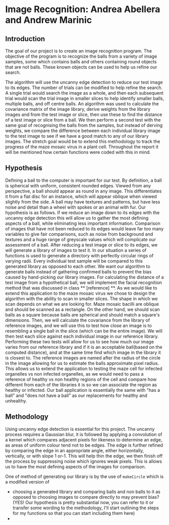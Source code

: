 # Image Recognition: Andrea Abellera and Andrew Marinic
 ## Introduction
<p>	The goal of our project is to create an image recognition program. The objective of the program is to recognize the balls from a variety of image samples, some which contains balls and others containing round objects that are not balls. These known objects can be used to help us refine our search. </p>
	 <p>	The algorithm  will use the uncanny edge detection to reduce our test image to its edges. The number of trials can be modified to help refine the search. A single trial would search the image as a whole, and then each subsequent trial would scan the trial image in smaller slices to help identify smaller balls, multiple balls, and off centre balls. An algorithm was used to calculate the covariance matrix of the image library, derive weights from the library images and from the test image or slice, then use these to find the distance of a test image or slice from a ball. We then perform a second test with the same goal of recognising the balls from the samples, but instead of derving weights, we compare the difference between each individual library image to the test image to see if we have a good match to any of our library images. The stretch goal would be to extend this methodology to track the progress of the maze mosaic virus in a plant cell. Throughout the report it will be mentioned how certain functions were coded with this in mind.</p> 

## Hypothesis
<p> Defining a ball to the computer is important for our test. By definition, a ball is spherical with uniform, consistent rounded edges. Viewed from any perspective, a ball should appear as round in any image. This differentiates it from a flat disc for an instance, which will appear oblique when viewed slightly from the side. A ball may have textures and patterns, but have less noise and detail than a wheel with spokes or an animal with fur.
	Our hypothesis is as follows. If we reduce an image down to its edges with the uncanny edge detection this will allow us to gather the most defining aspects of a ball, while eliminating less important information. Comparison of images that have not been reduced to its edges would leave far too many variables to give fair comparisons, such as noise from background and textures and a huge range of greyscale values which will complicate our assessment of a ball. After reducing a test image or slice to its edges, we will generate a library of images to test it. In our situation a series of functions is used to generate a directory with perfectly circular rings of varying radii.  Every individual test sample will be compared to this generated library as opposed to each other. We want our algorithm to generate balls instead of gathering confirmed balls to prevent the bias caused by hand-picking our library images. For calculating the distance of a test image from a hypothetical ball, we will implement the facial recognition method that was discussed in class ** [reference] **. As we would like to extend this application to the maze mosaic virus we chose to design the algorithm with the ability to scan in smaller slices. The shape in which we scan depends on what we are looking for. Maze mosaic bacilli are oblique and should be scanned as a rectangle. On the other hand, we should scan balls as a square because balls are spherical and should match a square's dimensions. Then, we will calculate the covariance from the library of reference images, and we will use this to test how close an image is to resembling a single ball in the slice (which can be the entire image). We will then test each slice against each individual image in our reference library. Performing these two tests will allow for us to see how much our image varies from our reference library and if it is an acceptable ball(based on the computed distance), and at the same time find which image in the library it is closest to. The reference images are named after the radius of the circle in the image allowing for us to estimate the balls approximate pixel radius. This allows us to extend the application to testing the maze cell for infected organelles vs non infected organelles, as we would need to pass a reference of healthy vs non healthy regions of the cell and compare how different from each of the libraries it is so we can associate the region as healthy or infected. Our ball application is essentially the same with "has a ball" and "does not have a ball" as our replacements for healthy and unhealthy. </p>

## Methodology 
Using uncanny edge detection is essential for this project. The uncanny process requires a Gaussian blur, it is followed by applying a convolution of a kernel which compares adjacent pixels for likeness to determine an edge, as areas of uniform colour tend not to be edges. The edge is further refined by comparing the edge in an appropriate angle, either horizontally, vertically, or with slope 1 or-1. This will help thin the edge, we then finish off the process by suppressing noise which ignores weak pixels. This is allows us to have the most defining aspects of the images for comparison.

One of method of generating our library is by the use of `makeCircle` which is a modified version of 
	 

 - choosing a generated library and comparing balls and non balls to it as opposed to choosing images to compare directly to may prevent bias? (YES! Our hypothesis is pretty substantial now, you can refer to it or transfer some wording to the methodology, I'll start outlining the steps for my functions so that you can start including them here)
 - 
 


<!--stackedit_data:
eyJoaXN0b3J5IjpbMTM1NDExMjM5LDIxNDkwODUwMCwxNjI2ND
U0MTk5LC0xODM0NzY2OTI4LC0xNDcyNTQ2NDUzLC04ODAyNzQy
NzQsMjkyNDk5MDI3LC04MzY3NzY4ODQsNTU0NTUxODk4LC0xNz
kyNTA0NTE5LC03Mjc3NTQ4ODEsMTMzOTkyMTE4M119
-->